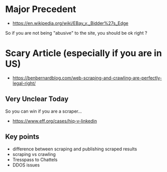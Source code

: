# Major Precedent

* https://en.wikipedia.org/wiki/EBay_v._Bidder%27s_Edge

So if you are not being "abusive" to the site, you should be ok right ?

# Scary Article (especially if you are in US)

* https://benbernardblog.com/web-scraping-and-crawling-are-perfectly-legal-right/

## Very Unclear Today
So you can win if you are a scraper...

* https://www.eff.org/cases/hiq-v-linkedin

## Key points
* difference between scraping and publishing scraped results
* scraping vs crawling 
* Tresspass to Chattels
* DDOS issues
